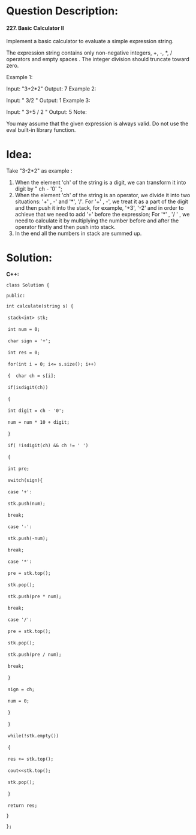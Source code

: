 # Question Description:

#### 227. Basic Calculator II

Implement a basic calculator to evaluate a simple expression string.

The expression string contains only non-negative integers, +, -, *, / operators and empty spaces . The integer division should truncate toward zero.

Example 1:

Input: "3+2*2"
Output: 7
Example 2:

Input: " 3/2 "
Output: 1
Example 3:

Input: " 3+5 / 2 "
Output: 5
Note:

You may assume that the given expression is always valid.
Do not use the eval built-in library function.

# Idea:

Take "3-2*2" as example :

1. When the element 'ch' of the string is a digit, we can transform it into digit by " ch - '0' ";
2. When the element 'ch' of the string is an operator, we divide it into two situations: '+' , -' and '\*', '/'. For '+' , -', we treat it as a part of the digit and then push it into the stack, for example, '+3', '-2' and in order to achieve that we need to add '+' before the  expression; For  '\*' , '/ ' , we need to calculate it by multiplying the number before and after the operator firstly and then push into stack. 
3. In the end all the numbers in stack are summed up. 

# Solution:

**C++:**

`class Solution {`

`public:`

  `int calculate(string s) {`

​    `stack<int> stk;`

​    `int num = 0;`

​    `char sign = '+';`

​    `int res = 0;`

​    `for(int i = 0; i<= s.size(); i++)`

​    `{  char ch = s[i];`

​      `if(isdigit(ch))`

​      `{`

​        `int digit = ch - '0';`

​        `num = num * 10 + digit;`

​      `}`

​      `if( !isdigit(ch) && ch != ' ')`

​      `{`  

​        `int pre;`

​        `switch(sign){`

​         `case '+':`

​          `stk.push(num);`

​          `break;`

​         `case '-':`

​          `stk.push(-num);`

​          `break;`

​         `case '*':`

​          `pre = stk.top();`

​          `stk.pop();`

​          `stk.push(pre * num);`

​          `break;`

​         `case '/':`

​          `pre = stk.top();`

​          `stk.pop();`

​          `stk.push(pre / num);`

​          `break;` 

​        `}` 

​        `sign = ch;`

​        `num = 0;`       

​      `}`     

​    `}`

​    `while(!stk.empty())`

​    `{`

​     `res += stk.top();`

​     `cout<<stk.top();`

​     `stk.pop();`

​    `}`

​    `return res;`

  `}`

`};`


